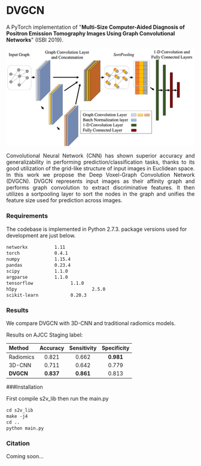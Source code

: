 # DVGCN
A PyTorch implementation of "**Multi-Size Computer-Aided Diagnosis of Positron Emission Tomography Images Using Graph Convolutional Networks**" (ISBI 2019).

<p align="center">
  <img width="600" src="pic/DVGCN.png">
</p>



<p align="justify">
Convolutional Neural Network (CNN) has shown superior accuracy and generalizability in performing prediction/classification tasks, thanks to its good utilization of the grid-like structure of input images in Euclidean space. In this work we propose the Deep Voxel-Graph Convolution Network (DVGCN). DVGCN represents input images as their affinity graph and performs graph convolution to extract discriminative features. It then utilizes a sortpooling layer to sort the nodes in the graph and unifies the feature size used for prediction across images.</p>

### Requirements

The codebase is implemented in Python 2.7.3. package versions used for development are just below.

```
networkx          1.11
torch             0.4.1
numpy             1.15.4
pandas            0.23.4
scipy             1.1.0
argparse          1.1.0
tensorflow				1.1.0
h5py							2.5.0
scikit-learn			0.20.3
```

### Results

We compare DVGCN with 3D-CNN and traditional radiomics models.

Results on AJCC Staging label:


| Method    | Accuracy  | Sensitivity | Specificity |
| :-------- | :-------: | :---------: | :---------: |
| Radiomics |   0.821   |    0.662    |  **0.981**  |
| 3D-CNN    |   0.711   |    0.642    |    0.779    |
| **DVGCN** | **0.837** |  **0.861**  |    0.813    |

###Installation

First compile s2v_lib then run the main.py  

```shell
cd s2v_lib
make -j4
cd ..
python main.py
```

### Citation

Coming soon...
